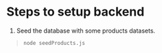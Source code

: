 # Steps to setup backend

1. Seed the database with some products datasets.
 > ` node seedProducts.js `
